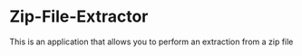 # Zip-File-Extractor
This is an application that allows you to perform an extraction from a zip file
